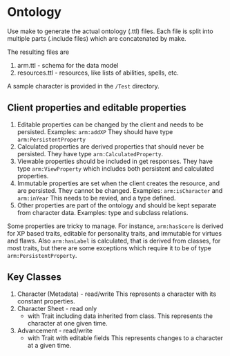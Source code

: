 # Ontology

Use make to generate the actual ontology (.ttl) files.
Each file is split into multiple parts (.include files) which are
concatenated by make.

The resulting files are
1. arm.ttl - schema for the data model
2. resources.ttl - resources, like lists of abilities, spells, etc.

A sample character is provided in the `/Test` directory.

## Client properties and editable properties

1.  Editable properties can be changed by the client and needs to
   be persisted.
   Examples: `arm:addXP`
   They should have type `arm:PersistentProperty` 
2.  Calculated properties are derived properties that should never 
   be persisted.
   They have type `arm:CalculatedProperty`.
3. Viewable properties should be included in get responses. 
   They have type `arm:ViewProperty` which includes 
   both persistent and calculated properties.
3. Immutable properties are set when the client creates the resource,
   and are persisted.  They cannot be changed.
   Examples: `arm:isCharacter` and `arm:inYear`
   This needs to be revied, and a type defined.
4. Other properties are part of the ontology and should be kept separate
   from character data.
   Examples: type and subclass relations.

Some properties are tricky to manage.  For instance, `arm:hasScore` is
derived for XP based traits, editable for personality traits, and
immutable for virtues and flaws.
Also `arm:hasLabel` is calculated, that is derived from classes, for
most traits, but there are some exceptions which require it to be
of type `arm:PersistentProperty`.

## Key Classes

1.  Character (Metadata) - read/write
    This represents a character with its constant properties.
2.  Character Sheet - read only
    - with Trait including data inherited from class.
    This represents the character at one given time.
3.  Advancement - read/write
    - with Trait with editable fields
    This represents changes to a character at a given time.
